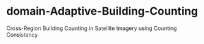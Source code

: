 # domain-Adaptive-Building-Counting
Cross-Region Building Counting in Satellite Imagery using Counting Consistency
